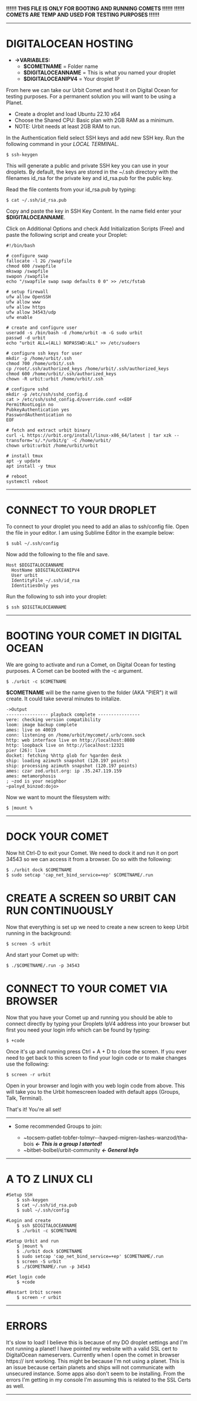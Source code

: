 **!!!!!!	THIS FILE IS ONLY FOR BOOTING AND RUNNING COMETS   !!!!!!**
**!!!!!!	COMETS ARE TEMP AND USED FOR TESTING PURPOSES      !!!!!!**

---

# DIGITALOCEAN HOSTING
* **->VARIABLES:**
	* **$COMETNAME** = Folder name
	* **$DIGITALOCEANNAME** = This is what you named your droplet
	* **$DIGITALOCEANIPV4** = Your droplet IP

From here we can take our Urbit Comet and host it on Digital Ocean for testing purposes.  For a permanent solution you will want to be using a Planet.

* Create a droplet and load Ubuntu 22.10 x64
* Choose the Shared CPU: Basic plan with 2GB RAM as a minimum.
* NOTE: Urbit needs at least 2GB RAM to run.

In the Authentication field select SSH keys and add new SSH key.  Run the following command in your *LOCAL TERMINAL*.

	$ ssh-keygen

This will generate a public and private SSH key you can use in your droplets.
By default, the keys are stored in the ~/.ssh directory with the filenames id_rsa for the private key and id_rsa.pub for the public key.

Read the file contents from your id_rsa.pub by typing:

	$ cat ~/.ssh/id_rsa.pub

Copy and paste the key in SSH Key Content.  In the name field enter your **$DIGITALOCEANNAME**.

Click on Additional Options and check Add Initialization Scripts (Free) and paste the following script and create your Droplet:

	#!/bin/bash
	
	# configure swap
	fallocate -l 2G /swapfile
	chmod 600 /swapfile
	mkswap /swapfile
	swapon /swapfile
	echo "/swapfile swap swap defaults 0 0" >> /etc/fstab
	
	# setup firewall
	ufw allow OpenSSH
	ufw allow www
	ufw allow https
	ufw allow 34543/udp
	ufw enable
	
	# create and configure user
	useradd -s /bin/bash -d /home/urbit -m -G sudo urbit
	passwd -d urbit
	echo "urbit ALL=(ALL) NOPASSWD:ALL" >> /etc/sudoers

	# configure ssh keys for user
	mkdir -p /home/urbit/.ssh
	chmod 700 /home/urbit/.ssh
	cp /root/.ssh/authorized_keys /home/urbit/.ssh/authorized_keys
	chmod 600 /home/urbit/.ssh/authorized_keys
	chown -R urbit:urbit /home/urbit/.ssh
	
	# configure sshd
	mkdir -p /etc/ssh/sshd_config.d
	cat > /etc/ssh/sshd_config.d/override.conf <<EOF
	PermitRootLogin no
	PubkeyAuthentication yes
	PasswordAuthentication no
	EOF
	
	# fetch and extract urbit binary
	curl -L https://urbit.org/install/linux-x86_64/latest | tar xzk --transform='s/.*/urbit/g' -C /home/urbit/
	chown urbit:urbit /home/urbit/urbit
	
	# install tmux
	apt -y update
	apt install -y tmux
	
	# reboot
	systemctl reboot

 ---

# CONNECT TO YOUR DROPLET
To connect to your droplet you need to add an alias to ssh/config file.  Open the file in your editor.  I am using Sublime Editor in the example below:

	$ subl ~/.ssh/config

Now add the following to the file and save.

	Host $DIGITALOCEANNAME
  	  HostName $DIGITALOCEANIPV4
  	  User urbit
  	  IdentityFile ~/.ssh/id_rsa
  	  IdentitiesOnly yes

Run the following to ssh into your droplet:

	$ ssh $DIGITALOCEANNAME

---

# BOOTING YOUR COMET IN DIGITAL OCEAN
We are going to activate and run a Comet, on Digital Ocean for testing purposes.
A Comet can be booted with the -c argument.

	$ ./urbit -c $COMETNAME

**$COMETNAME** will be the name given to the folder (AKA "PIER") it will create.
It could take several minutes to initalize.

	->Output
	---------------- playback complete ----------------
	vere: checking version compatibility
	loom: image backup complete
	ames: live on 40019
	conn: listening on /home/urbit/mycomet/.urb/conn.sock
	http: web interface live on http://localhost:8080
	http: loopback live on http://localhost:12321
	pier (26): live
	docket: fetching %http glob for %garden desk
	ship: loading azimuth snapshot (120.197 points)
	ship: processing azimuth snapshot (120.197 points)
	ames: czar zod.urbit.org: ip .35.247.119.159
	ames: metamorphosis
	; ~zod is your neighbor
	~palnyd_binzod:dojo> 

Now we want to mount the filesystem with:

	$ |mount %

---

# DOCK YOUR COMET
Now hit Ctrl-D to exit your Comet.  We need to dock it and run it on port 34543 so we can access it from a browser.
Do so with the following:

	$ ./urbit dock $COMETNAME
	$ sudo setcap 'cap_net_bind_service=+ep' $COMETNAME/.run

# CREATE A SCREEN SO URBIT CAN RUN CONTINUOUSLY
Now that everything is set up we need to create a new screen to keep Urbit running in the background:

	$ screen -S urbit

And start your Comet up with:

	$ ./$COMETNAME/.run -p 34543

# CONNECT TO YOUR COMET VIA BROWSER
Now that you have your Comet up and running you should be able to connect directly by typing your Droplets IpV4 address into your browser
but first you need your login info which can be found by typing:

	$ +code

Once it's up and running press Ctrl + A + D to close the screen.
If you ever need to get back to this screen to find your login code or to make changes use the following:

	$ screen -r urbit

Open in your browser and login with you web login code from above.  This will take you to the Urbit homescreen loaded with
default apps (Groups, Talk, Terminal).

That's it!  You're all set!

---

* Some recommended Groups to join: 

	* ~tocsem-patlet-tobfer-tolmyr--havped-migren-lashes-wanzod/tha-bois ***<- This is a group I started!***
	* ~bitbet-bolbel/urbit-community ***<- General Info***

---

# A TO Z LINUX CLI
	#Setup SSH
		$ ssh-keygen
		$ cat ~/.ssh/id_rsa.pub
		$ subl ~/.ssh/config
	
	#Login and create
		$ ssh $DIGITALOCEANNAME
		$ ./urbit -c $COMETNAME
	
	#Setup Urbit and run
		$ |mount %
		$ ./urbit dock $COMETNAME
		$ sudo setcap 'cap_net_bind_service=+ep' $COMETNAME/.run
		$ screen -S urbit
		$ ./$COMETNAME/.run -p 34543
	
	#Get login code
		$ +code
	
	#Restart Urbit screen
		$ screen -r urbit

---

# ERRORS
It's slow to load!  I believe this is because of my DO droplet settings and I'm not running a planet!
I have pointed my website with a valid SSL cert to DigitalOcean nameservers.
Currently when I open the comet in browser https:// isnt working.  This might be because I'm not using a planet.
This is an issue because certain planets and ships will not communicate with unsecured instance.
Some apps also don't seem to be installing.  From the errors I'm getting in my console I'm assuming this is related to the SSL Certs as well.

---
